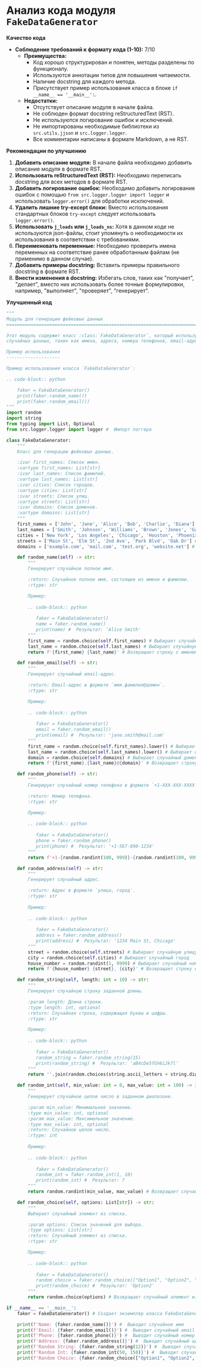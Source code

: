 # Анализ кода модуля `FakeDataGenerator`

**Качество кода**

-   **Соблюдение требований к формату кода (1-10):** 7/10
    *   **Преимущества:**
        *   Код хорошо структурирован и понятен, методы разделены по функционалу.
        *   Используются аннотации типов для повышения читаемости.
        *   Наличие docstring для каждого метода.
        *   Присутствует пример использования класса в блоке `if __name__ == '__main__':`.
    *   **Недостатки:**
        *   Отсутствует описание модуля в начале файла.
        *   Не соблюден формат docstring reStructuredText (RST).
        *   Не используются логирование ошибок и исключений.
        *   Не импортированы необходимые библиотеки из `src.utils.jjson` и `src.logger.logger`.
        *   Все комментарии написаны в формате Markdown, а не RST.

**Рекомендации по улучшению**

1.  **Добавить описание модуля:** В начале файла необходимо добавить описание модуля в формате RST.
2.  **Использовать reStructuredText (RST):** Необходимо переписать docstring для всех методов в формате RST.
3.  **Добавить логирование ошибок:** Необходимо добавить логирование ошибок с помощью `from src.logger.logger import logger` и использовать `logger.error()` для обработки исключений.
4.  **Удалить лишние try-except блоки:** Вместо использования стандартных блоков `try-except` следует использовать `logger.error()`.
5.  **Использовать `j_loads` или `j_loads_ns`:** Хотя в данном коде не используются json-файлы, стоит упомянуть о необходимости их использования в соответствии с требованиями.
6.  **Переименовать переменные:** Необходимо проверить имена переменных на соответствие ранее обработанным файлам (не применимо в данном случае).
7.  **Добавить примеры docstring:** Вставить примеры правильного docstring в формате RST.
8.  **Внести изменения в docstring:** Избегать слов, таких как "получает", "делает", вместо них использовать более точные формулировки, например, "выполняет", "проверяет", "генерирует".

**Улучшенный код**

```python
"""
Модуль для генерации фейковых данных
=========================================================================================

Этот модуль содержит класс :class:`FakeDataGenerator`, который используется для генерации различных видов
случайных данных, таких как имена, адреса, номера телефонов, email-адреса и др.

Пример использования
--------------------

Пример использования класса `FakeDataGenerator`:

.. code-block:: python

    faker = FakeDataGenerator()
    print(faker.random_name())
    print(faker.random_email())
"""
import random
import string
from typing import List, Optional
from src.logger.logger import logger #  Импорт логгера

class FakeDataGenerator:
    """
    Класс для генерации фейковых данных.

    :ivar first_names: Список имен.
    :vartype first_names: List[str]
    :ivar last_names: Список фамилий.
    :vartype last_names: List[str]
    :ivar cities: Список городов.
    :vartype cities: List[str]
    :ivar streets: Список улиц.
    :vartype streets: List[str]
    :ivar domains: Список доменов.
    :vartype domains: List[str]
    """
    first_names = ['John', 'Jane', 'Alice', 'Bob', 'Charlie', 'Diana'] #  Список имен
    last_names = ['Smith', 'Johnson', 'Williams', 'Brown', 'Jones', 'Garcia'] #  Список фамилий
    cities = ['New York', 'Los Angeles', 'Chicago', 'Houston', 'Phoenix'] #  Список городов
    streets = ['Main St', 'Elm St', '2nd Ave', 'Park Blvd', 'Oak Dr'] #  Список улиц
    domains = ['example.com', 'mail.com', 'test.org', 'website.net'] #  Список доменов

    def random_name(self) -> str:
        """
        Генерирует случайное полное имя.

        :return: Случайное полное имя, состоящее из имени и фамилии.
        :rtype: str

        Пример:
        
        .. code-block:: python
           
           faker = FakeDataGenerator()
           name = faker.random_name()
           print(name) #  Результат: 'Alice Smith'
        """
        first_name = random.choice(self.first_names) # Выбирает случайное имя
        last_name = random.choice(self.last_names) # Выбирает случайную фамилию
        return f'{first_name} {last_name}' # Возвращает строку с именем и фамилией

    def random_email(self) -> str:
        """
        Генерирует случайный email-адрес.

        :return: Email-адрес в формате `имя.фамилия@домен`.
        :rtype: str

        Пример:
        
        .. code-block:: python
           
           faker = FakeDataGenerator()
           email = faker.random_email()
           print(email) #  Результат: 'jane.smith@mail.com'
        """
        first_name = random.choice(self.first_names).lower() # Выбирает случайное имя и преобразует в нижний регистр
        last_name = random.choice(self.last_names).lower() # Выбирает случайную фамилию и преобразует в нижний регистр
        domain = random.choice(self.domains) # Выбирает случайный домен
        return f'{first_name}.{last_name}@{domain}' # Возвращает строку с email-адресом

    def random_phone(self) -> str:
        """
        Генерирует случайный номер телефона в формате `+1-XXX-XXX-XXXX`.

        :return: Номер телефона.
        :rtype: str

        Пример:
        
        .. code-block:: python
           
           faker = FakeDataGenerator()
           phone = faker.random_phone()
           print(phone) #  Результат: '+1-567-890-1234'
        """
        return f'+1-{random.randint(100, 999)}-{random.randint(100, 999)}-{random.randint(1000, 9999)}' # Возвращает строку с номером телефона

    def random_address(self) -> str:
        """
        Генерирует случайный адрес.

        :return: Адрес в формате `улица, город`.
        :rtype: str
           
        Пример:
        
        .. code-block:: python
           
           faker = FakeDataGenerator()
           address = faker.random_address()
           print(address) #  Результат: '1234 Main St, Chicago'
        """
        street = random.choice(self.streets) # Выбирает случайную улицу
        city = random.choice(self.cities) # Выбирает случайный город
        house_number = random.randint(1, 9999) # Выбирает случайный номер дома
        return f'{house_number} {street}, {city}' # Возвращает строку с адресом

    def random_string(self, length: int = 10) -> str:
        """
        Генерирует случайную строку заданной длины.

        :param length: Длина строки.
        :type length: int, optional
        :return: Случайная строка, содержащая буквы и цифры.
        :rtype: str

        Пример:
        
        .. code-block:: python
           
           faker = FakeDataGenerator()
           random_string = faker.random_string(15)
           print(random_string) #  Результат: 'aB4cDe5fGh6iJk7l'
        """
        return ''.join(random.choices(string.ascii_letters + string.digits, k=length)) # Возвращает случайную строку

    def random_int(self, min_value: int = 0, max_value: int = 100) -> int:
        """
        Генерирует случайное целое число в заданном диапазоне.

        :param min_value: Минимальное значение.
        :type min_value: int, optional
        :param max_value: Максимальное значение.
        :type max_value: int, optional
        :return: Случайное целое число.
        :rtype: int
        
        Пример:
        
        .. code-block:: python
           
           faker = FakeDataGenerator()
           random_int = faker.random_int(1, 10)
           print(random_int) #  Результат: 7
        """
        return random.randint(min_value, max_value) # Возвращает случайное целое число

    def random_choice(self, options: List[str]) -> str:
        """
        Выбирает случайный элемент из списка.

        :param options: Список значений для выбора.
        :type options: List[str]
        :return: Случайный элемент из списка.
        :rtype: str

        Пример:
        
        .. code-block:: python
           
           faker = FakeDataGenerator()
           random_choice = faker.random_choice(["Option1", "Option2", "Option3"])
           print(random_choice) #  Результат: 'Option2'
        """
        return random.choice(options) # Возвращает случайный элемент из списка

if __name__ == '__main__':
    faker = FakeDataGenerator() # Создает экземпляр класса FakeDataGenerator

    print(f'Name: {faker.random_name()}') #  Выводит случайное имя
    print(f'Email: {faker.random_email()}') #  Выводит случайный email
    print(f'Phone: {faker.random_phone()}') #  Выводит случайный номер телефона
    print(f'Address: {faker.random_address()}') #  Выводит случайный адрес
    print(f'Random String: {faker.random_string(12)}') #  Выводит случайную строку
    print(f'Random Int: {faker.random_int(50, 150)}') #  Выводит случайное целое число
    print(f'Random Choice: {faker.random_choice(["Option1", "Option2", "Option3"])}') # Выводит случайный выбор из списка
```